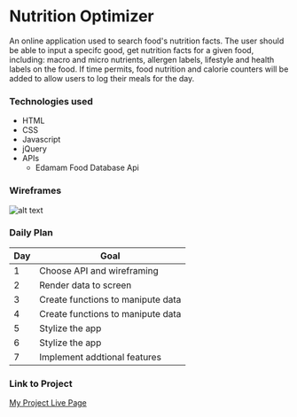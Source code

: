  # Nutrition Optimizer

An online application used to search food's nutrition facts. The user should be able to input a specifc good, get nutrition facts for a given food, including: macro and micro nutrients, allergen labels, lifestyle and health labels on the food. If time permits, food nutrition and calorie counters will be added to allow users to log their meals for the day.


 ### Technologies used
 
- HTML
- CSS
- Javascript
- jQuery
- APIs
    - Edamam Food Database Api
 
 ### Wireframes

 ![alt text](https://i.imgur.com/7nfLBlQ.jpg)



### Daily Plan

| Day | Goal |
|-----|------|
| 1 | Choose API and wireframing|
| 2 | Render data to screen |
| 3 | Create functions to manipute data |
| 4 | Create functions to manipute data |
| 5 | Stylize the app |
| 6 | Stylize the app |
| 7 | Implement addtional features |

### Link to Project

[My Project Live Page](https://rockcat96.github.io/project1/)